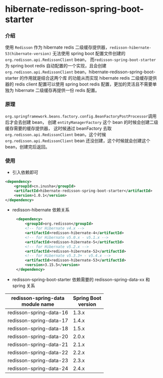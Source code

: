 # hibernate-redisson-spring-boot-starter
### 介绍
使用 `Redisson` 作为 hibernate redis 二级缓存提供器，`redisson-hibernate-53(hibernate-version)` 无法使用 spring boot 配置文件创建的 `org.redisson.api.RedissonClient` bean，
而`redisson-spring-boot-starter` 为 spring boot redis 自动配置的一个实现，且会创建 `org.redisson.api.RedissonClient` bean，hibernate-redisson-spring-boot-starter 的作用就是结合这两个库
的功能从而实现 hibernate redis 二级缓存提供器的 redis client 配置可以使用 spring boot redis 配置，更加的灵活且不需要单独为 hibernate 二级缓存再提供一份 redis 配置。
### 原理
`org.springframework.beans.factory.config.BeanFactoryPostProcessor`调用后才会去创建 bean，
创建 `entityManagerFactory` 这个 bean 的时候会创建二级缓存需要的缓存提供器，
这时候通过 beanFactory 去取 `org.redisson.api.RedissonClient` bean，这个时候
`org.redisson.api.RedissonClient` bean 还没创建，这个时候就会创建这个 bean，创建完后返回。

### 使用
- 引入依赖即可
```xml
<dependency>
    <groupId>cn.inusha</groupId>
    <artifactId>hibernate-redisson-spring-boot-starter</artifactId>
    <version>1.0.1</version>
</dependency>
```

- redisson-hibernate 依赖关系
```xml
     <dependency>
         <groupId>org.redisson</groupId>
         <!-- for Hibernate v4.x -->
         <artifactId>redisson-hibernate-4</artifactId>
         <!-- for Hibernate v5.0.x - v5.1.x -->
         <artifactId>redisson-hibernate-5</artifactId>
         <!-- for Hibernate v5.2.x -->
         <artifactId>redisson-hibernate-52</artifactId>
         <!-- for Hibernate v5.3.3+ - v5.4.x -->
         <artifactId>redisson-hibernate-53</artifactId>
         <version>3.15.5</version>
     </dependency>
```
- redisson-spring-boot-starter 依赖需要的 redisson-spring-data-xx 和 spring 关系

|redisson-spring-data<br/>module name|Spring Boot<br/>version|
|----------------------------|-------------------|
|redisson-spring-data-16     |1.3.x              |
|redisson-spring-data-17     |1.4.x              |
|redisson-spring-data-18     |1.5.x              |
|redisson-spring-data-20     |2.0.x              |
|redisson-spring-data-21     |2.1.x              |
|redisson-spring-data-22     |2.2.x              |
|redisson-spring-data-23     |2.3.x              |
|redisson-spring-data-24     |2.4.x              |